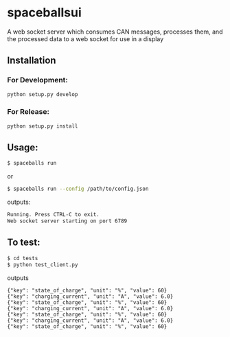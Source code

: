 # spaceballsui
A web socket server which consumes CAN messages, processes them, and the processed
data to a web socket for use in a display

## Installation
### For Development:
```bash
python setup.py develop
```
### For Release:
```bash
python setup.py install
```

## Usage:

```bash
$ spaceballs run
```
or

```bash
$ spaceballs run --config /path/to/config.json
```

outputs:
```bash
Running. Press CTRL-C to exit.
Web socket server starting on port 6789
```

## To test:
```bash
$ cd tests
$ python test_client.py

```

outputs

```
{"key": "state_of_charge", "unit": "%", "value": 60}
{"key": "charging_current", "unit": "A", "value": 6.0}
{"key": "state_of_charge", "unit": "%", "value": 60}
{"key": "charging_current", "unit": "A", "value": 6.0}
{"key": "state_of_charge", "unit": "%", "value": 60}
{"key": "charging_current", "unit": "A", "value": 6.0}
{"key": "state_of_charge", "unit": "%", "value": 60}
```

